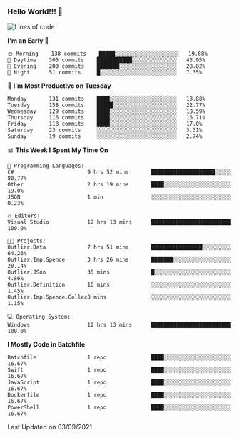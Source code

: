 ### Hello World!!! 👋

<!--
**kekotek/kekotek** is a ✨ _special_ ✨ repository because its `README.md` (this file) appears on your GitHub profile.

Here are some ideas to get you started:

- 🔭 I’m currently working on ...
- 🌱 I’m currently learning ...
- 👯 I’m looking to collaborate on ...
- 🤔 I’m looking for help with ...
- 💬 Ask me about ...
- 📫 How to reach me: ...
- 😄 Pronouns: ...
- ⚡ Fun fact: ...
-->

<!--START_SECTION:waka-->
![Lines of code](https://img.shields.io/badge/From%20Hello%20World%20I%27ve%20Written-18753%20lines%20of%20code-blue)

**I'm an Early 🐤** 

```text
🌞 Morning    138 commits    █████░░░░░░░░░░░░░░░░░░░░   19.88% 
🌆 Daytime    305 commits    ███████████░░░░░░░░░░░░░░   43.95% 
🌃 Evening    200 commits    ███████░░░░░░░░░░░░░░░░░░   28.82% 
🌙 Night      51 commits     █░░░░░░░░░░░░░░░░░░░░░░░░   7.35%

```
📅 **I'm Most Productive on Tuesday** 

```text
Monday       131 commits    ████░░░░░░░░░░░░░░░░░░░░░   18.88% 
Tuesday      158 commits    █████░░░░░░░░░░░░░░░░░░░░   22.77% 
Wednesday    129 commits    ████░░░░░░░░░░░░░░░░░░░░░   18.59% 
Thursday     116 commits    ████░░░░░░░░░░░░░░░░░░░░░   16.71% 
Friday       118 commits    ████░░░░░░░░░░░░░░░░░░░░░   17.0% 
Saturday     23 commits     ░░░░░░░░░░░░░░░░░░░░░░░░░   3.31% 
Sunday       19 commits     ░░░░░░░░░░░░░░░░░░░░░░░░░   2.74%

```


📊 **This Week I Spent My Time On** 

```text
💬 Programming Languages: 
C#                       9 hrs 52 mins       ████████████████████░░░░░   80.77% 
Other                    2 hrs 19 mins       ████░░░░░░░░░░░░░░░░░░░░░   19.0% 
JSON                     1 min               ░░░░░░░░░░░░░░░░░░░░░░░░░   0.23%

🔥 Editors: 
Visual Studio            12 hrs 13 mins      █████████████████████████   100.0%

🐱‍💻 Projects: 
Outlier.Data             7 hrs 51 mins       ████████████████░░░░░░░░░   64.26% 
Outlier.Imp.Spence       3 hrs 26 mins       ███████░░░░░░░░░░░░░░░░░░   28.14% 
Outlier.JSon             35 mins             █░░░░░░░░░░░░░░░░░░░░░░░░   4.86% 
Outlier.Definition       10 mins             ░░░░░░░░░░░░░░░░░░░░░░░░░   1.45% 
Outlier.Imp.Spence.Collec8 mins              ░░░░░░░░░░░░░░░░░░░░░░░░░   1.15%

💻 Operating System: 
Windows                  12 hrs 13 mins      █████████████████████████   100.0%

```

**I Mostly Code in Batchfile** 

```text
Batchfile                1 repo              ████░░░░░░░░░░░░░░░░░░░░░   16.67% 
Swift                    1 repo              ████░░░░░░░░░░░░░░░░░░░░░   16.67% 
JavaScript               1 repo              ████░░░░░░░░░░░░░░░░░░░░░   16.67% 
Dockerfile               1 repo              ████░░░░░░░░░░░░░░░░░░░░░   16.67% 
PowerShell               1 repo              ████░░░░░░░░░░░░░░░░░░░░░   16.67%

```



 Last Updated on 03/09/2021
<!--END_SECTION:waka-->
